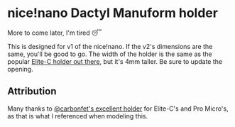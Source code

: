 # nice!nano Dactyl Manuform holder

More to come later, I'm tired :sleeping:

This is designed for v1 of the nice!nano. If the v2's dimensions are the same, you'll be good to go. The width of the holder is the same as the popular [Elite-C holder out there](https://github.com/carbonfet/dactyl-manuform/blob/master/things/elite-c%20holder.STL), but it's 4mm taller. Be sure to update the opening.



## Attribution

Many thanks to [@carbonfet's excellent holder](https://github.com/carbonfet/dactyl-manuform/blob/master/things/elite-c%20holder.STL) for Elite-C's and Pro Micro's, as that is what I referenced when modeling this.

